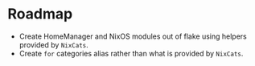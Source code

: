 # Roadmap

- Create HomeManager and NixOS modules out of flake using helpers provided by `NixCats`.
- Create `for` categories alias rather than what is provided by `NixCats`.
